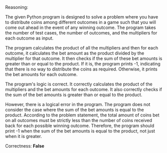 Reasoning: 

The given Python program is designed to solve a problem where you have to distribute coins among different outcomes in a game such that you will come out ahead in the event of any winning outcome. The program takes the number of test cases, the number of outcomes, and the multipliers for each outcome as input.

The program calculates the product of all the multipliers and then for each outcome, it calculates the bet amount as the product divided by the multiplier for that outcome. It then checks if the sum of these bet amounts is greater than or equal to the product. If it is, the program prints -1, indicating that there is no way to distribute the coins as required. Otherwise, it prints the bet amounts for each outcome.

The program's logic is correct. It correctly calculates the product of the multipliers and the bet amounts for each outcome. It also correctly checks if the sum of the bet amounts is greater than or equal to the product.

However, there is a logical error in the program. The program does not consider the case where the sum of the bet amounts is equal to the product. According to the problem statement, the total amount of coins bet on all outcomes must be strictly less than the number of coins received back for each possible winning outcome. Therefore, the program should print -1 when the sum of the bet amounts is equal to the product, not just when it is greater.

Correctness: **False**
